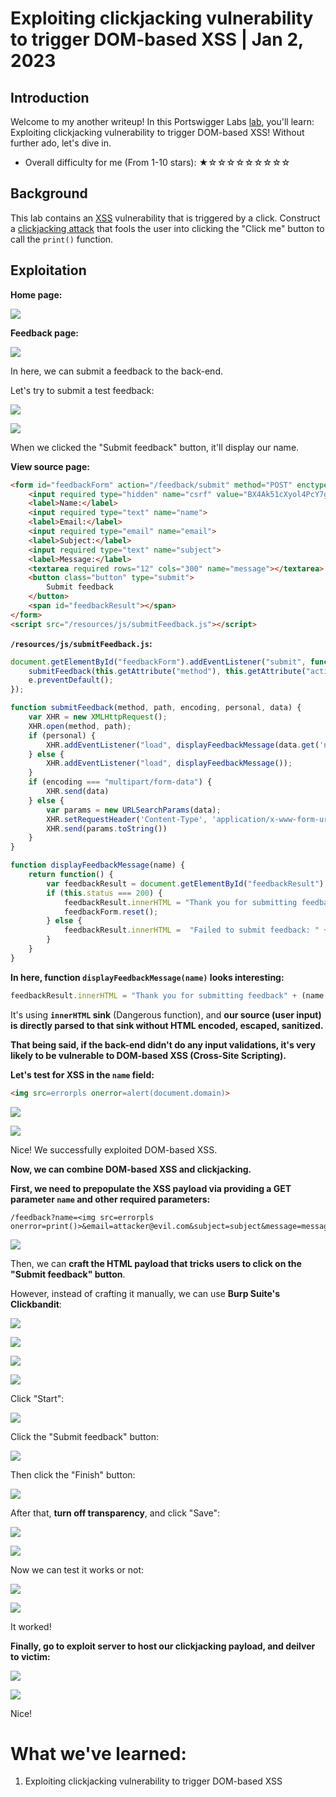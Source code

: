# Exploiting clickjacking vulnerability to trigger DOM-based XSS | Jan 2, 2023

## Introduction

Welcome to my another writeup! In this Portswigger Labs [lab](https://portswigger.net/web-security/clickjacking/lab-exploiting-to-trigger-dom-based-xss), you'll learn: Exploiting clickjacking vulnerability to trigger DOM-based XSS! Without further ado, let's dive in.

- Overall difficulty for me (From 1-10 stars): ★☆☆☆☆☆☆☆☆☆

## Background

This lab contains an [XSS](https://portswigger.net/web-security/cross-site-scripting) vulnerability that is triggered by a click. Construct a [clickjacking attack](https://portswigger.net/web-security/clickjacking) that fools the user into clicking the "Click me" button to call the `print()` function.

## Exploitation

**Home page:**

![](https://raw.githubusercontent.com/siunam321/CTF-Writeups/main/Portswigger-Labs/Clickjacking/Clickjacking-4/images/Pasted%20image%2020230102061525.png)

**Feedback page:**

![](https://raw.githubusercontent.com/siunam321/CTF-Writeups/main/Portswigger-Labs/Clickjacking/Clickjacking-4/images/Pasted%20image%2020230102061621.png)

In here, we can submit a feedback to the back-end.

Let's try to submit a test feedback:

![](https://raw.githubusercontent.com/siunam321/CTF-Writeups/main/Portswigger-Labs/Clickjacking/Clickjacking-4/images/Pasted%20image%2020230102061700.png)

![](https://raw.githubusercontent.com/siunam321/CTF-Writeups/main/Portswigger-Labs/Clickjacking/Clickjacking-4/images/Pasted%20image%2020230102061708.png)

When we clicked the "Submit feedback" button, it'll display our name.

**View source page:**
```html
<form id="feedbackForm" action="/feedback/submit" method="POST" enctype="application/x-www-form-urlencoded" personal="true">
    <input required type="hidden" name="csrf" value="BX4Ak51cXyol4PcY7g5vtLn4JKtYucEo">
    <label>Name:</label>
    <input required type="text" name="name">
    <label>Email:</label>
    <input required type="email" name="email">
    <label>Subject:</label>
    <input required type="text" name="subject">
    <label>Message:</label>
    <textarea required rows="12" cols="300" name="message"></textarea>
    <button class="button" type="submit">
        Submit feedback
    </button>
    <span id="feedbackResult"></span>
</form>
<script src="/resources/js/submitFeedback.js"></script>
```

**`/resources/js/submitFeedback.js`:**
```js
document.getElementById("feedbackForm").addEventListener("submit", function(e) {
    submitFeedback(this.getAttribute("method"), this.getAttribute("action"), this.getAttribute("enctype"), this.getAttribute("personal"), new FormData(this));
    e.preventDefault();
});

function submitFeedback(method, path, encoding, personal, data) {
    var XHR = new XMLHttpRequest();
    XHR.open(method, path);
    if (personal) {
        XHR.addEventListener("load", displayFeedbackMessage(data.get('name')));
    } else {
        XHR.addEventListener("load", displayFeedbackMessage());
    }
    if (encoding === "multipart/form-data") {
        XHR.send(data)
    } else {
        var params = new URLSearchParams(data);
        XHR.setRequestHeader('Content-Type', 'application/x-www-form-urlencoded');
        XHR.send(params.toString())
    }
}

function displayFeedbackMessage(name) {
    return function() {
        var feedbackResult = document.getElementById("feedbackResult");
        if (this.status === 200) {
            feedbackResult.innerHTML = "Thank you for submitting feedback" + (name ? ", " + name : "") + "!";
            feedbackForm.reset();
        } else {
            feedbackResult.innerHTML =  "Failed to submit feedback: " + this.responseText
        }
    }
}
```

**In here, function `displayFeedbackMessage(name)` looks interesting:**
```js
feedbackResult.innerHTML = "Thank you for submitting feedback" + (name ? ", " + name : "") + "!";
```

It's using **`innerHTML` sink** (Dangerous function), and **our source (user input) is directly parsed to that sink without HTML encoded, escaped, sanitized.**

**That being said, if the back-end didn't do any input validations, it's very likely to be vulnerable to DOM-based XSS (Cross-Site Scripting).**

**Let's test for XSS in the `name` field:**
```html
<img src=errorpls onerror=alert(document.domain)>
```

![](https://raw.githubusercontent.com/siunam321/CTF-Writeups/main/Portswigger-Labs/Clickjacking/Clickjacking-4/images/Pasted%20image%2020230102062501.png)

![](https://raw.githubusercontent.com/siunam321/CTF-Writeups/main/Portswigger-Labs/Clickjacking/Clickjacking-4/images/Pasted%20image%2020230102062509.png)

Nice! We successfully exploited DOM-based XSS.

**Now, we can combine DOM-based XSS and clickjacking.**

**First, we need to prepopulate the XSS payload via providing a GET parameter `name` and other required parameters:**
```
/feedback?name=<img src=errorpls onerror=print()>&email=attacker@evil.com&subject=subject&message=message
```

![](https://raw.githubusercontent.com/siunam321/CTF-Writeups/main/Portswigger-Labs/Clickjacking/Clickjacking-4/images/Pasted%20image%2020230102063102.png)

Then, we can **craft the HTML payload that tricks users to click on the "Submit feedback" button**.

However, instead of crafting it manually, we can use **Burp Suite's Clickbandit**:

![](https://raw.githubusercontent.com/siunam321/CTF-Writeups/main/Portswigger-Labs/Clickjacking/Clickjacking-4/images/Pasted%20image%2020230102063315.png)

![](https://raw.githubusercontent.com/siunam321/CTF-Writeups/main/Portswigger-Labs/Clickjacking/Clickjacking-4/images/Pasted%20image%2020230102063323.png)

![](https://raw.githubusercontent.com/siunam321/CTF-Writeups/main/Portswigger-Labs/Clickjacking/Clickjacking-4/images/Pasted%20image%2020230102063341.png)

![](https://raw.githubusercontent.com/siunam321/CTF-Writeups/main/Portswigger-Labs/Clickjacking/Clickjacking-4/images/Pasted%20image%2020230102063351.png)

Click "Start":

![](https://raw.githubusercontent.com/siunam321/CTF-Writeups/main/Portswigger-Labs/Clickjacking/Clickjacking-4/images/Pasted%20image%2020230102063413.png)

Click the "Submit feedback" button:

![](https://raw.githubusercontent.com/siunam321/CTF-Writeups/main/Portswigger-Labs/Clickjacking/Clickjacking-4/images/Pasted%20image%2020230102063434.png)

Then click the "Finish" button:

![](https://raw.githubusercontent.com/siunam321/CTF-Writeups/main/Portswigger-Labs/Clickjacking/Clickjacking-4/images/Pasted%20image%2020230102063452.png)

After that, **turn off transparency**, and click "Save":

![](https://raw.githubusercontent.com/siunam321/CTF-Writeups/main/Portswigger-Labs/Clickjacking/Clickjacking-4/images/Pasted%20image%2020230102063506.png)

![](https://raw.githubusercontent.com/siunam321/CTF-Writeups/main/Portswigger-Labs/Clickjacking/Clickjacking-4/images/Pasted%20image%2020230102063544.png)

Now we can test it works or not:

![](https://raw.githubusercontent.com/siunam321/CTF-Writeups/main/Portswigger-Labs/Clickjacking/Clickjacking-4/images/Pasted%20image%2020230102063612.png)

![](https://raw.githubusercontent.com/siunam321/CTF-Writeups/main/Portswigger-Labs/Clickjacking/Clickjacking-4/images/Pasted%20image%2020230102063620.png)

It worked!

**Finally, go to exploit server to host our clickjacking payload, and deilver to victim:**

![](https://raw.githubusercontent.com/siunam321/CTF-Writeups/main/Portswigger-Labs/Clickjacking/Clickjacking-4/images/Pasted%20image%2020230102063738.png)

![](https://raw.githubusercontent.com/siunam321/CTF-Writeups/main/Portswigger-Labs/Clickjacking/Clickjacking-4/images/Pasted%20image%2020230102063747.png)

Nice!

# What we've learned:

1. Exploiting clickjacking vulnerability to trigger DOM-based XSS